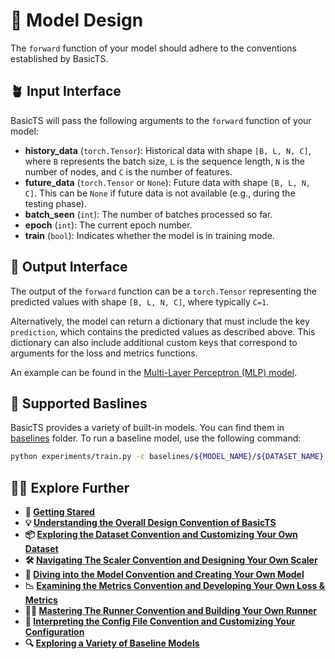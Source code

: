 # 🧠 Model Design

The `forward` function of your model should adhere to the conventions established by BasicTS.

## 🪴 Input Interface

BasicTS will pass the following arguments to the `forward` function of your model:

- **history_data** (`torch.Tensor`): Historical data with shape `[B, L, N, C]`, where `B` represents the batch size, `L` is the sequence length, `N` is the number of nodes, and `C` is the number of features.
- **future_data** (`torch.Tensor` or `None`): Future data with shape `[B, L, N, C]`. This can be `None` if future data is not available (e.g., during the testing phase).
- **batch_seen** (`int`): The number of batches processed so far.
- **epoch** (`int`): The current epoch number.
- **train** (`bool`): Indicates whether the model is in training mode.

## 🌷 Output Interface

The output of the `forward` function can be a `torch.Tensor` representing the predicted values with shape `[B, L, N, C]`, where typically `C=1`.

Alternatively, the model can return a dictionary that must include the key `prediction`, which contains the predicted values as described above. This dictionary can also include additional custom keys that correspond to arguments for the loss and metrics functions.

An example can be found in the [Multi-Layer Perceptron (MLP) model](../examples/arch.py).

## 🥳 Supported Baslines

BasicTS provides a variety of built-in models. You can find them in [baselines](../baselines/) folder. To run a baseline model, use the following command:

```bash
python experiments/train.py -c baselines/${MODEL_NAME}/${DATASET_NAME}.py --gpus '{GPU_IDs}'
```

## 🧑‍💻 Explore Further

- **🎉 [Getting Stared](./getting_started.md)**
- **💡 [Understanding the Overall Design Convention of BasicTS](./overall_design.md)**
- **📦 [Exploring the Dataset Convention and Customizing Your Own Dataset](./dataset_design.md)**
- **🛠️ [Navigating The Scaler Convention and Designing Your Own Scaler](./scaler_design.md)**
- **🧠 [Diving into the Model Convention and Creating Your Own Model](./model_design.md)**
- **📉 [Examining the Metrics Convention and Developing Your Own Loss & Metrics](./metrics_design.md)**
- **🏃‍♂️ [Mastering The Runner Convention and Building Your Own Runner](./runner_design.md)**
- **📜 [Interpreting the Config File Convention and Customizing Your Configuration](./config_design.md)**
- **🔍 [Exploring a Variety of Baseline Models](../baselines/)**
